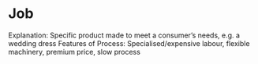 # Job

Explanation: Specific product made to meet a consumer’s needs, e.g. a wedding dress
Features of Process: Specialised/expensive labour, flexible machinery, premium price, slow process